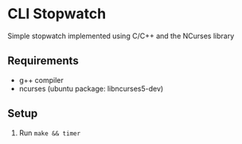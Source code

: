 # CLI Stopwatch

Simple stopwatch implemented using C/C++ and the NCurses library

## Requirements
- g++ compiler
- ncurses (ubuntu package: libncurses5-dev)

## Setup
1. Run `make && timer`
